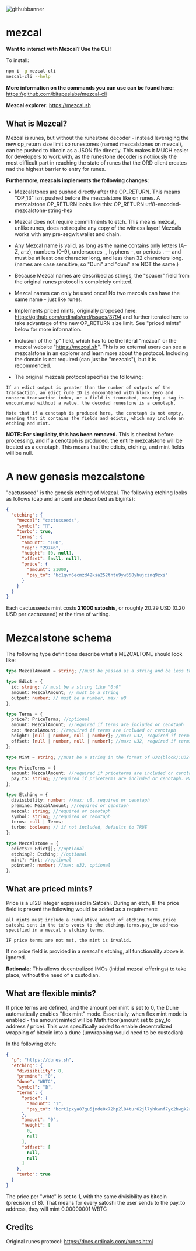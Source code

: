
![githubbanner](https://github.com/user-attachments/assets/4fce5c83-47ef-451d-9de8-534e93809dfb)
# mezcal

**Want to interact with Mezcal? Use the CLI!**

To install:

```bash
npm i -g mezcal-cli
mezcal-cli --help
```

**More information on the commands you can use can be found here:** https://github.com/bitapeslabs/mezcal-cli

**Mezcal explorer:** https://mezcal.sh

## What is Mezcal?

Mezcal is runes, but without the runestone decoder - instead leveraging the new op_return size limit so runestones (named mezcalstones on mezcal), can be pushed to
bitcoin as a JSON file directly. This makes it MUCH easier for developers to work with, as the runestone decoder is notriously the most difficult part in reaching
the state of runes that the ORD client creates nad the highest barrier to entry for runes.

**Furthermore, mezcals implements the following changes**:

- Mezcalstones are pushed directly after the OP_RETURN. This means "OP_13" isnt pushed before the mezcalstone like on runes. A mezcalstone OP_RETURN looks like this:
  OP_RETURN utf8-encoded-mezcalstone-string-hex

- Mezcal does not require commitments to etch. This means mezcal, unlike runes, does not require any copy of the witness layer! Mezcals works with any pre-segwit
  wallet and chain.

- Any Mezcal name is valid, as long as the name contains only letters (A–Z, a–z), numbers (0–9), underscores \_, hyphens -, or periods . — and must be at least one character long, and less than 32 characters long. (names are case sensitive, so "Duni" and "duni" are NOT the same.)

- Because Mezcal names are described as strings, the "spacer" field from the original runes protocol is completely omitted.

- Mezcal names can only be used once! No two mezcals can have the same name - just like runes.

- Implements priced mints, originally proposed here: https://github.com/ordinals/ord/issues/3794 and further iterated here to take advantage of the new OP_RETURN size limit. See "priced mints" below for more information.

- Inclusion of the "p" field, which has to be the literal "mezcal" or the mezcal website "https://mezcal.sh". This is so external users can see a mezcalstone in an explorer
  and learn more about the protocol. Including the domain is not required (can just be "mezcals"), but it is recommended.

- The original mezcals protocol specifies the following:

```
If an edict output is greater than the number of outputs of the transaction, an edict rune ID is encountered with block zero and nonzero transaction index, or a field is truncated, meaning a tag is encountered without a value, the decoded runestone is a cenotaph.

Note that if a cenotaph is produced here, the cenotaph is not empty, meaning that it contains the fields and edicts, which may include an etching and mint.
```

**NOTE: For simplicity, this has been removed.** This is checked before processing, and if a cenotaph is produced, the entire mezcalstone will be treated as a cenotaph. This means that the edicts, etching, and mint fields will be null.

# A new genesis mezcalstone

"cactusseed" is the genesis etching of Mezcal. The following etching looks as follows (cap and amount are described as bigints):

```json
{
  "etching": {
    "mezcal": "cactusseeds",
    "symbol": "🌵",
    "turbo": true,
    "terms": {
      "amount": "100", 
      "cap": "29746",
      "height": [0, null],
      "offset": [null, null],
      "price": {
        "amount": 21000,
        "pay_to": "bc1qvn6ecmzd42ksa252tntu9yw358yhujcznq9zxs"
      }
    }
  }
}
```

Each cactusseeds mint costs **21000 satoshis**, or roughly 20.29 USD (0.20 USD per cactusseed) at the time of writing.

# Mezcalstone schema

The following type definitions describe what a MEZCALTONE should look like:

```ts
type MezcalAmount = string; //must be passed as a string and be less than u128::MAX

type Edict = {
  id: string; // must be a string like "0:0"
  amount: MezcalAmount; // must be a string
  output: number; // must be a number, max: u8
};

type Terms = {
  price?: PriceTerms; //optional
  amount: MezcalAmount; //required if terms are included or cenotaph
  cap: MezcalAmount; //required if terms are included or cenotaph
  height: [null | number, null | number]; //max: u32, required if terms are included or cenotaph
  offset: [null | number, null | number]; //max: u32, required if terms are included or cenotaph
};

type Mint = string; //must be a string in the format of u32(block):u32(tx)

type PriceTerms = {
  amount: MezcalAmount; //required if priceterms are included or cenotaph
  pay_to: string; //required if priceterms are included or cenotaph. Maxmium length: 130 characters
};

type Etching = {
  divisibility: number; //max: u8, required or cenotaph
  premine: MezcalAmount; //required or cenotaph
  mezcal: string; //required or cenotaph
  symbol: string; //required or cenotaph
  terms: null | Terms;
  turbo: boolean; // if not included, defaults to TRUE
};

type Mezcalstone = {
  edicts?: Edict[]; //optional
  etching?: Etching; //optional
  mint?: Mint; //optional
  pointer?: number; //max: u32, optional
};
```

## What are priced mints?

Price is a u128 integer expressed in Satoshi. During an etch, IF the price field is present the following would be added as a requirement:

```
all mints must include a cumulative amount of etching.terms.price satoshi sent in the tx's vouts to the etching.terms.pay_to address specified in a mezcal's etching terms.

IF price terms are not met, the mint is invalid.
```

If no price field is provided in a mezcal's etching, all functionality above is ignored.

**Rationale:** This allows decentralized IMOs (initital mezcal offerings) to take place, without the need of a custodian.

## What are flexible mints?
If price terms are defined, and the amount per mint is set to 0, the Dune automatically enables "flex mint" mode.
Essentially, when flex mint mode is enabled - the amount minted will be Math.floor(amount set to pay_to address / price). This was specifically added to enable decentralized wrapping of bitcoin into a dune (unwrapping would need to be custodian)

In the following etch:
```json
{
  "p": "https://dunes.sh",
  "etching": {
    "divisibility": 8,
    "premine": "0",
    "dune": "WBTC",
    "symbol": "₿",
    "terms": {
      "price": {
        "amount": "1",
        "pay_to": "bcrt1pxya87gu5jnde0x72hp2l84tur62jl7yhkwnf7yc2hwgk2rnx9t2q6natl2"
      },
      "amount": "0",
      "height": [
        0,
        null
      ],
      "offset": [
        null,
        null
      ]
    },
    "turbo": true
  }
}
```
The price per "wbtc" is set to 1, with the same divisibility as bitcoin (precision of 8). That means for every satoshi the user sends to the pay_to address, they will mint 0.00000001 WBTC 


## Credits

Original runes protocol: https://docs.ordinals.com/runes.html
